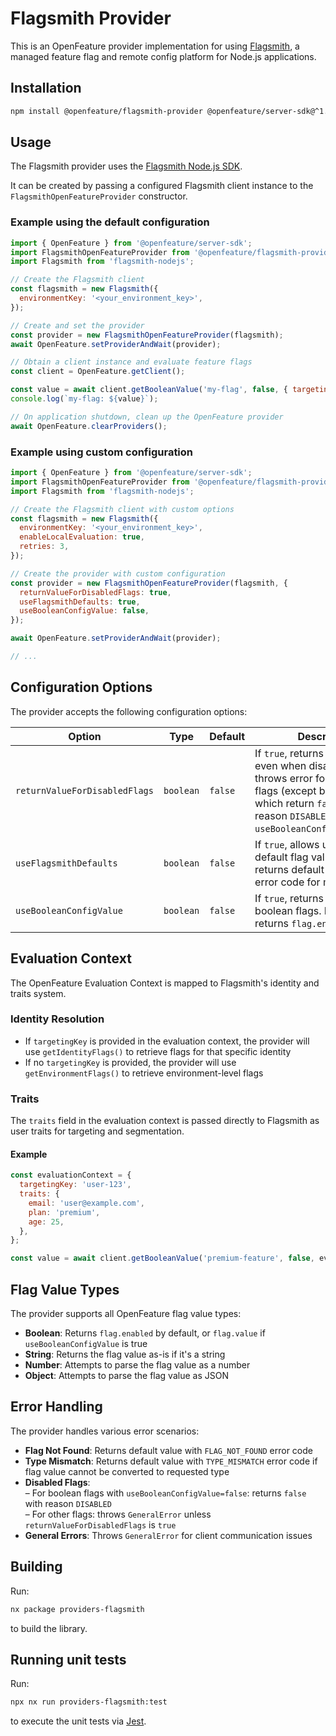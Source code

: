 # Flagsmith Provider

This is an OpenFeature provider implementation for using [Flagsmith](https://flagsmith.com), a managed feature flag and remote config platform for Node.js applications.

## Installation

```bash
npm install @openfeature/flagsmith-provider @openfeature/server-sdk@^1.19 flagsmith-nodejs@^6.1
```

## Usage

The Flagsmith provider uses the [Flagsmith Node.js SDK](https://docs.flagsmith.com/clients/server-side).

It can be created by passing a configured Flagsmith client instance to the `FlagsmithOpenFeatureProvider` constructor.

### Example using the default configuration

```javascript
import { OpenFeature } from '@openfeature/server-sdk';
import FlagsmithOpenFeatureProvider from '@openfeature/flagsmith-provider';
import Flagsmith from 'flagsmith-nodejs';

// Create the Flagsmith client
const flagsmith = new Flagsmith({
  environmentKey: '<your_environment_key>',
});

// Create and set the provider
const provider = new FlagsmithOpenFeatureProvider(flagsmith);
await OpenFeature.setProviderAndWait(provider);

// Obtain a client instance and evaluate feature flags
const client = OpenFeature.getClient();

const value = await client.getBooleanValue('my-flag', false, { targetingKey: 'user-123' });
console.log(`my-flag: ${value}`);

// On application shutdown, clean up the OpenFeature provider
await OpenFeature.clearProviders();
```

### Example using custom configuration

```javascript
import { OpenFeature } from '@openfeature/server-sdk';
import FlagsmithOpenFeatureProvider from '@openfeature/flagsmith-provider';
import Flagsmith from 'flagsmith-nodejs';

// Create the Flagsmith client with custom options
const flagsmith = new Flagsmith({
  environmentKey: '<your_environment_key>',
  enableLocalEvaluation: true,
  retries: 3,
});

// Create the provider with custom configuration
const provider = new FlagsmithOpenFeatureProvider(flagsmith, {
  returnValueForDisabledFlags: true,
  useFlagsmithDefaults: true,
  useBooleanConfigValue: false,
});

await OpenFeature.setProviderAndWait(provider);

// ...
```

## Configuration Options

The provider accepts the following configuration options:

| Option                        | Type      | Default | Description                                                                                                                                                                                          |
| ----------------------------- | --------- | ------- | ---------------------------------------------------------------------------------------------------------------------------------------------------------------------------------------------------- |
| `returnValueForDisabledFlags` | `boolean` | `false` | If `true`, returns flag values even when disabled. If `false`, throws error for disabled flags (except boolean flags which return `false` with reason `DISABLED` when `useBooleanConfigValue=false`) |
| `useFlagsmithDefaults`        | `boolean` | `false` | If `true`, allows using Flagsmith default flag values. If `false`, returns default value with error code for missing flags                                                                           |
| `useBooleanConfigValue`       | `boolean` | `false` | If `true`, returns `flag.value` for boolean flags. If `false`, returns `flag.enabled`                                                                                                                |

## Evaluation Context

The OpenFeature Evaluation Context is mapped to Flagsmith's identity and traits system.

### Identity Resolution

- If `targetingKey` is provided in the evaluation context, the provider will use `getIdentityFlags()` to retrieve flags for that specific identity
- If no `targetingKey` is provided, the provider will use `getEnvironmentFlags()` to retrieve environment-level flags

### Traits

The `traits` field in the evaluation context is passed directly to Flagsmith as user traits for targeting and segmentation.

#### Example

```javascript
const evaluationContext = {
  targetingKey: 'user-123',
  traits: {
    email: 'user@example.com',
    plan: 'premium',
    age: 25,
  },
};

const value = await client.getBooleanValue('premium-feature', false, evaluationContext);
```

## Flag Value Types

The provider supports all OpenFeature flag value types:

- **Boolean**: Returns `flag.enabled` by default, or `flag.value` if `useBooleanConfigValue` is true
- **String**: Returns the flag value as-is if it's a string
- **Number**: Attempts to parse the flag value as a number
- **Object**: Attempts to parse the flag value as JSON

## Error Handling

The provider handles various error scenarios:

- **Flag Not Found**: Returns default value with `FLAG_NOT_FOUND` error code
- **Type Mismatch**: Returns default value with `TYPE_MISMATCH` error code if flag value cannot be converted to requested type
- **Disabled Flags**:  
  – For boolean flags with `useBooleanConfigValue=false`: returns `false` with reason `DISABLED`  
  – For other flags: throws `GeneralError` unless `returnValueForDisabledFlags` is `true`
- **General Errors**: Throws `GeneralError` for client communication issues

## Building

Run:

```bash
nx package providers-flagsmith
```

to build the library.

## Running unit tests

Run:

```bash
npx nx run providers-flagsmith:test
```

to execute the unit tests via [Jest](https://jestjs.io).
